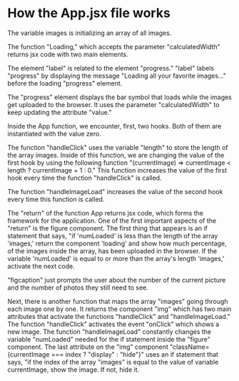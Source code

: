<h1>How the App.jsx file works</h1>
<p>The variable images is initializing an array of all images.</p>
<p>The function "Loading," which accepts the parameter "calculatedWidth" returns jsx code with two main elements.</p>
<p>The element "label" is related to the element "progress." "label" labels "progress" by displaying the message "Loading all your favorite images..." before the loading "progress" element. </p>
<p>The "progress" element displays the bar symbol that loads while the images get uploaded to the browser. It uses the parameter "calculatedWidth" to keep updating the attribute "value."</p>
<p>Inside the App function, we encounter, first, two hooks. Both of them are instantiated with the value zero.</p>
<p>The function "handleClick" uses the variable "length" to store the length of the array images. Inside of this function, we are changing the value of the first hook by using the following function "(currentImage) => currentImage < length ? currentImage + 1 : 0." This function increases the value of the first hook every time the function  "handleClick" is called. </p>
<p>The function "handleImageLoad" increases the value of the second hook every time this function is called. </p>
<p>The "return" of the function App returns jsx code, which forms the framework for the application. One of the first important aspects of the "return" is the figure component. The first thing that appears is an if statement that says, "if 'numLoaded' is less than the length of the array 'images,' return the component 'loading' and show how much percentage, of the images inside the array, has been uploaded in the browser. If the variable 'numLoaded' is equal to or more than the array's length 'images,' activate the next code. </p>
<p>"figcaption" just prompts the user about the number of the current picture and the number of photos they still need to see.</p>
<p>Next, there is another function that maps the array "images" going through each image one by one. It returns the component "img" which has two main attributes that activate the functions "handleClick" and "handleImageLoad." The function "handleClick" activates the event "onClick" which shows a new image. The function "handleImageLoad" constantly changes the variable "numLoaded" needed for the if statement inside the "figure" component. The last attribute on the "img" component "className={currentImage === index ? "display" : "hide"}" uses an if statement that says, "if the index of the array "images" is equal to the value of variable currentImage, show the image. If not, hide it. </p>

